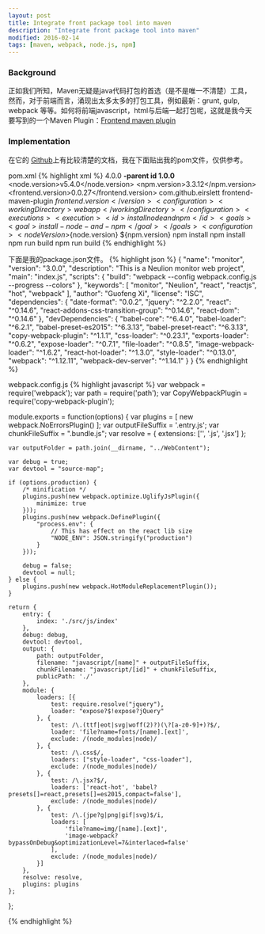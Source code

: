 ```yaml
---
layout: post
title: Integrate front package tool into maven
description: "Integrate front package tool into maven"
modified: 2016-02-14
tags: [maven, webpack, node.js, npm]
---
```


### Background
正如我们所知，Maven无疑是java代码打包的首选（是不是唯一不清楚）工具，然而，对于前端而言，涌现出太多太多的打包工具，例如最新：grunt, gulp, webpack 等等。如何将前端javascript，html与后端一起打包呢，这就是我今天要写到的一个Maven Plugin：[Frontend maven plugin](https://github.com/eirslett/frontend-maven-plugin)

<!--more-->

### Implementation
在它的 [Github](https://github.com/eirslett/frontend-maven-plugin)上有比较清楚的文档，我在下面贴出我的pom文件，仅供参考。

pom.xml
{% highlight xml %}
<project xmlns="http://maven.apache.org/POM/4.0.0"
    xmlns:xsi="http://www.w3.org/2001/XMLSchema-instance"
    xsi:schemaLocation="http://maven.apache.org/POM/4.0.0 http://maven.apache.org/xsd/maven-4.0.0.xsd">
    <modelVersion>4.0.0</modelVersion>
    <parent>
        <artifactId>**-parent</artifactId>
        <groupId>**id</groupId>
        <version>1.0.0</version>
    </parent>
    <artifactId>**</artifactId>
    <packaging>**</packaging>
    <properties>
        <node.version>v5.4.0</node.version>
        <npm.version>3.3.12</npm.version>
        <frontend.version>0.0.27</frontend.version>
    </properties>
    <build>
        <plugins>
            <plugin>
                <groupId>com.github.eirslett</groupId>
                <artifactId>frontend-maven-plugin</artifactId>
                <version>${frontend.version}</version>
                <configuration>
                    <workingDirectory>webapp</workingDirectory>
                </configuration>
                <executions>
                    <execution>
                        <id>install node and npm</id>
                        <goals>
                            <goal>install-node-and-npm</goal>
                        </goals>
                        <configuration>
                            <nodeVersion>${node.version}</nodeVersion>
                            <npmVersion>${npm.version}</npmVersion>
                        </configuration>
                    </execution>
                    <execution>
                        <id>npm install</id>
                        <goals>
                            <goal>npm</goal>
                        </goals>
                        <configuration>
                            <arguments>install</arguments>
                        </configuration>
                    </execution>
                    <execution>
                        <id>npm run build</id>
                        <goals>
                            <goal>npm</goal>
                        </goals>
                        <configuration>
                            <arguments>run build</arguments>
                        </configuration>
                    </execution>
                </executions>
            </plugin>
        </plugins>
    </build>
</project>
{% endhighlight %}

下面是我的package.json文件。
{% highlight json %}
{
    "name": "monitor",
    "version": "3.0.0",
    "description": "This is a Neulion monitor web project",
    "main": "index.js",
    "scripts": {
        "build": "webpack --config webpack.config.js --progress --colors"
    },
    "keywords": [
        "monitor",
        "Neulion",
        "react",
        "reactjs",
        "hot",
        "webpack"
    ],
    "author": "Guofeng Xi",
    "license": "ISC",
    "dependencies": {
        "date-format": "0.0.2",
        "jquery": "^2.2.0",
        "react": "^0.14.6",
        "react-addons-css-transition-group": "^0.14.6",
        "react-dom": "^0.14.6"
    },
    "devDependencies": {
        "babel-core": "^6.4.0",
        "babel-loader": "^6.2.1",
        "babel-preset-es2015": "^6.3.13",
        "babel-preset-react": "^6.3.13",
        "copy-webpack-plugin": "^1.1.1",
        "css-loader": "^0.23.1",
        "exports-loader": "^0.6.2",
        "expose-loader": "^0.7.1",
        "file-loader": "^0.8.5",
        "image-webpack-loader": "^1.6.2",
        "react-hot-loader": "^1.3.0",
        "style-loader": "^0.13.0",
        "webpack": "^1.12.11",
        "webpack-dev-server": "^1.14.1"
    }
}
{% endhighlight %}

webpack.config.js
{% highlight javascript %}
var webpack = require('webpack');
var path = require('path');
var CopyWebpackPlugin = require('copy-webpack-plugin');

module.exports = function(options) {
    var plugins = [
        new webpack.NoErrorsPlugin()
    ];
    var outputFileSuffix = '.entry.js';
    var chunkFileSuffix = ".bundle.js";
    var resolve = {
        extensions: ['', '.js', '.jsx']
    };

    var outputFolder = path.join(__dirname, "../WebContent");

    var debug = true;
    var devtool = "source-map";

    if (options.production) {
        /* minification */
        plugins.push(new webpack.optimize.UglifyJsPlugin({
            minimize: true
        }));
        plugins.push(new webpack.DefinePlugin({
            "process.env": {
                // This has effect on the react lib size
                "NODE_ENV": JSON.stringify("production")
            }
        }));

        debug = false;
        devtool = null;
    } else {
        plugins.push(new webpack.HotModuleReplacementPlugin());
    }

    return {
        entry: {
            index: './src/js/index'
        },
        debug: debug,
        devtool: devtool,
        output: {
            path: outputFolder,
            filename: "javascript/[name]" + outputFileSuffix,
            chunkFilename: "javascript/[id]" + chunkFileSuffix,
            publicPath: './'
        },
        module: {
            loaders: [{
                test: require.resolve("jquery"),
                loader: "expose?$!expose?jQuery"
            }, {
                test: /\.(ttf|eot|svg|woff(2)?)(\?[a-z0-9]+)?$/,
                loader: 'file?name=fonts/[name].[ext]',
                exclude: /(node_modules|node)/
            }, {
                test: /\.css$/,
                loaders: ["style-loader", "css-loader"],
                exclude: /(node_modules|node)/
            }, {
                test: /\.jsx?$/,
                loaders: ['react-hot', 'babel?presets[]=react,presets[]=es2015,compact=false'],
                exclude: /(node_modules|node)/
            }, {
                test: /\.(jpe?g|png|gif|svg)$/i,
                loaders: [
                    'file?name=img/[name].[ext]',
                    'image-webpack?bypassOnDebug&optimizationLevel=7&interlaced=false'
                ],
                exclude: /(node_modules|node)/
            }]
        },
        resolve: resolve,
        plugins: plugins
    };
};

{% endhighlight %}
